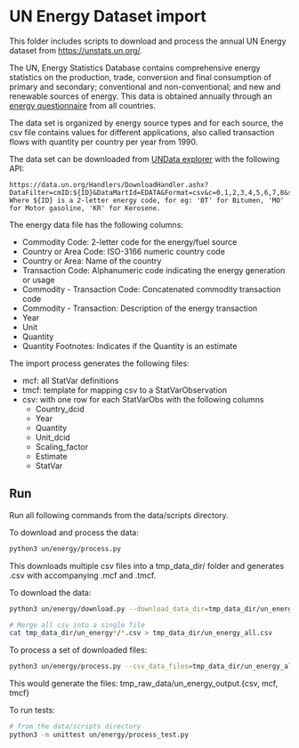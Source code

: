 # UN Energy Dataset import

This folder includes scripts to download and process the annual UN Energy dataset from https://unstats.un.org/.

The UN, Energy Statistics Database contains comprehensive energy statistics on the production, trade, conversion and final consumption of primary and secondary; conventional and non-conventional; and new and renewable sources of energy. This data is obtained annually through an [energy questionnaire](https://unstats.un.org/unsd/energystats/questionnaire/documents/Energy-Questionnaire-Guidelines.pdf) from all countries.

The data set is organized by energy source types and for each source, the csv file contains values for different applications, also called transaction flows with quantity per country per year from 1990. 

The data set can be downloaded from [UNData explorer](http://data.un.org/Explorer.aspx) with the following API:
```
https://data.un.org/Handlers/DownloadHandler.ashx?DataFilter=cmID:${ID}&DataMartId=EDATA&Format=csv&c=0,1,2,3,4,5,6,7,8&s=_crEngNameOrderBy:asc,_enID:asc,yr:desc
Where ${ID} is a 2-letter energy code, for eg: 'BT' for Bitumen, 'MO' for Motor gasoline, 'KR' for Kerosene.
```

The energy data file has the following columns:
- Commodity Code:  2-letter code for the energy/fuel source
- Country or Area Code: ISO-3166 numeric country code
- Country or Area: Name of the country
- Transaction Code: Alphanumeric code indicating the energy generation or usage
- Commodity - Transaction Code: Concatenated commodity transaction code
- Commodity - Transaction: Description of the energy transaction
- Year
- Unit
- Quantity
- Quantity Footnotes: Indicates if the Quantity is an estimate


The import process generates the following files:
- mcf: all StatVar definitions
- tmcf: template for mapping csv to a StatVarObservation
- csv: with one row for each StatVarObs with the following columns
    - Country_dcid
    - Year
    - Quantity
    - Unit_dcid
    - Scaling_factor
    - Estimate
    - StatVar


## Run

Run all following commands from the data/scripts directory.

To download and process the data:
```bash
python3 un/energy/process.py
```
This downloads multiple csv files into a tmp_data_dir/ folder and generates .csv with accompanying .mcf and .tmcf.

To download the data:
```bash
python3 un/energy/download.py --download_data_dir=tmp_data_dir/un_energy

# Merge all csv into a single file
cat tmp_data_dir/un_energy*/*.csv > tmp_data_dir/un_energy_all.csv
```

To process a set of downloaded files:
```bash
python3 un/energy/process.py --csv_data_files=tmp_data_dir/un_energy_all.csv --output_path=tmp_raw_data/un_energy_output
```

This would generate the files: tmp_raw_data/un_energy_output.{csv, mcf, tmcf}

To run tests:
```bash
# from the data/scripts directory
python3 -m unittest un/energy/process_test.py
```
